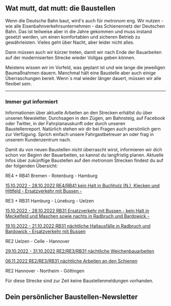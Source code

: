 Wat mutt, dat mutt: die Baustellen
----------

Wenn die Deutsche Bahn baut, wird's auch für *metronom* eng.
Wir nutzen - wie alle Eisenbahnverkehrsunternehmen - das Schienennetz der Deutschen Bahn. Das ist teilweise aber in die Jahre gekommen und muss instand gesetzt werden, um einen komfortablen und sicheren Betrieb zu gewährleisten. Vieles geht über Nacht, aber leider nicht alles.

Dann müssen auch wir kürzer treten, damit wir nach Ende der Bauarbeiten auf der modernisierten Strecke wieder Vollgas geben können.

Meistens wissen wir im Vorfeld, was geplant ist und wie lange die jeweiligen Baumaßnahmen dauern. Manchmal hält eine Baustelle aber auch einige Überraschungen bereit. Wenn´s mal wieder länger dauert, müssen wir alle flexibel sein.

---

### Immer gut informiert ###

Informationen über aktuelle Arbeiten an den Strecken erhältst du über unseren Newsletter, Durchsagen in den Zügen, am Bahnsteig, auf Facebook oder Twitter, in der Fahrplanauskunft oder durch unseren Baustellenreport. Natürlich stehen wir dir bei Fragen auch persönlich gern zur Verfügung. Sprich einfach unsere Fahrgastbetreuer an oder frag in unserem Kundenzentrum nach.

Damit du von neuen Baustellen nicht überrascht wirst, informieren wir dich schon vor Beginn der Bauarbeiten, so kannst du langfristig planen. Aktuelle Infos über zukünftige Baustellen auf den *metronom* Strecken findest du auf der folgenden Übersicht:

RE4 + RB41 Bremen - Rotenburg - Hamburg

[15.10.2022 - 28.10.2022 RE4/RB41 kein Halt in Buchholz (N.), Klecken und Hittfeld - Ersatzverkehr mit Bussen -](https://www.der-metronom.de/baustellen/re4-rb41-kein-halt-in-buchholz-n-klecken-und-hittfeld-ersatzverkehr-mit-bussen/)

RE3 + RB31 Hamburg - Lüneburg - Uelzen

[15.10.2022 - 28.10.2022 RB31 Ersatzverkehr mit Bussen - kein Halt in Meckelfeld und Maschen sowie nachts in Radbruch und Bardowick -](https://www.der-metronom.de/baustellen/rb31-ersatzverkehr-mit-bussen-kein-halt-in-meckelfeld-und-maschen/)

[19.10.2022 - 21.10.2022 RB31 nächtliche Haltausfälle in Radbruch und Bardowick - Ersatzverkehr mit Bussen](https://www.der-metronom.de/baustellen/rb31-naechtliche-haltausfaelle-in-radbruch-und-bardowick-ersatzverkehr-mit-bussen/)

RE2 Uelzen - Celle - Hannover

[29.10.2022 - 31.10.2022 RE2/RE3/RB31 nächtliche Weichenbauarbeiten](https://www.der-metronom.de/baustellen/re2-re3-rb31-naechtliche-weichenbauarbeiten/)

[06.11.2022 RE2/RE3/RB31 nächtliche Arbeiten an den Schienen](https://www.der-metronom.de/baustellen/re2-re3-rb31-naechtliche-arbeiten-an-den-schienen/)

RE2 Hannover - Northeim - Göttingen

Für diese Strecke sind zur Zeit keine Baustellenmeldungen vorhanden.

Dein persönlicher Baustellen-Newsletter
----------
